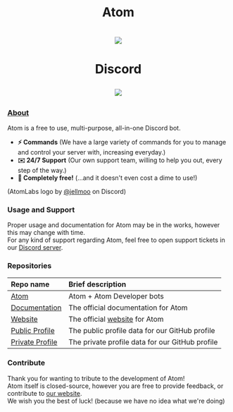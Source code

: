 <!-- ## <img align="left" src="/assets/images/atomgg.png"> userandaname -->

<!-- # ill update this with more in a sec -->

<!-- [![Discord Presence](https://lanyard.cnrad.dev/api/823939421686071386)](https://discord.com/users/823939421686071386) -->

<!--
**userandaname/userandaname** is a ✨ _special_ ✨ repository because its `README.md` (this file) appears on your GitHub profile.

Here are some ideas to get you started:

- 🔭 I’m currently working on ...
- 🌱 I’m currently learning ...
- 👯 I’m looking to collaborate on ...
- 🤔 I’m looking for help with ...
- 💬 Ask me about ...
- 📫 How to reach me: ...
- 😄 Pronouns: ...
- ⚡ Fun fact: ...
-->

<!-- <p align="center">
  <img width="100" src="https://raw.githubusercontent.com/AtomLabss/.github/main/assets/images/atomgg.png?s=200&v=4" />
</p> -->

<h1 align="center">Atom</h1>

<h1 align="center">
    <p align="center">
        <a href="https://discord.gg/HnYfxmvrHJ">
            <img src="https://komarev.com/ghpvc/?username=userandaname" />
        </a>
        <!-- <img src="https://img.shields.io/static/v1?label=status&message=beta&color=blue">
        <img src="https://img.shields.io/badge/servers-50+-orange">
        <img src="https://img.shields.io/badge/users-76,000+-red"> -->
    </p>
</h1>

<h1 align="center">Discord
    <p align="center">
        <a href="https://discord.com/users/823939421686071386">
            <img src="https://lanyard.cnrad.dev/api/823939421686071386" />
        </a>
    </p>
</h1>

### [About](https://atomgg.ddns.net/)

Atom is a free to use, multi-purpose, all-in-one Discord bot.

* **⚡ Commands** (We have a large variety of commands for you to manage and control your server with, increasing everyday.)
* **✉️ 24/7 Support** (Our own support team, willing to help you out, every step of the way.)
* **💸 Completely free!** (...and it doesn't even cost a dime to use!)

(AtomLabs logo by [@jellmoo](https://discord.com/users/1238982313040412693) on Discord)

### Usage and Support

Proper usage and documentation for Atom may be in the works, however this may change with time. <br />
For any kind of support regarding Atom, feel free to open support tickets in our [Discord server](https://discord.gg/HnYfxmvrHJ).

### Repositories

| Repo name | Brief description |
| :--- | :--- |
| [Atom](https://github.com/atomlabss/atom) | Atom + Atom Developer bots |
| [Documentation](https://github.com/atomlabss/atom-docs) | The official documentation for Atom |
| [Website](https://github.com/atomlabss/atomweb) | The official [website](https://atomgg.ddns.net) for Atom |
| [Public Profile](https://github.com/atomlabss/.github) | The public profile data for our GitHub profile |
| [Private Profile](https://github.com/atomlabss/.github-private) | The private profile data for our GitHub profile |

### Contribute

Thank you for wanting to tribute to the development of Atom! <br />
Atom itself is closed-source, however you are free to provide feedback, or contribute to [our website](https://github.com/atomlabss/atomweb). <br />
We wish you the best of luck! (because we have no idea what we're doing)
